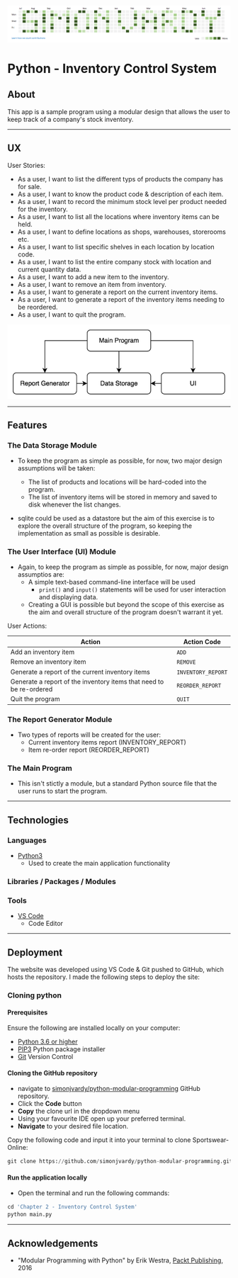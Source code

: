 ![My Logo](https://github.com/simonjvardy/simonjvardy/blob/main/assets/img/GitHub-name.png)

# Python - Inventory Control System #

## About ##

This app is a sample program using a modular design that allows the user to keep track of a company's stock inventory.

---

## UX ##

User Stories:

- As a user, I want to list the different typs of products the company has for sale.
- As a user, I want to know the product code & description of each item.
- As a user, I want to record the minimum stock level per product needed for the inventory.
- As a user, I want to list all the locations where inventory items can be held.
- As a user, I want to define locations as shops, warehouses, storerooms etc.
- As a user, I want to list specific shelves in each location by location code.
- As a user, I want to list the entire company stock with location and current quantity data.
- As a user, I want to add a new item to the inventory.
- As a user, I want to remove an item from inventory.
- As a user, I want to generate a report  on the current inventory items.
- As a user, I want to generate a report of the inventory items needing to be reordered.
- As a user, I want to quit the program.

![App Structure](static/app_structure.png)

---

## Features ##

### **The Data Storage Module** ##

- To keep the program as simple as possible, for now, two major design assumptions will be taken:
  - The list of products and locations will be hard-coded into the program.
  - The list of inventory items will be stored in memory and saved to disk whenever the list changes.

- sqlite could be used as a datastore but the aim of this exercise is to explore the overall structure of the program, so keeping the implementation as small as possible is desirable.

### **The User Interface (UI) Module** ###

- Again, to keep the program as simple as possible, for now, major design assumptios are:
  - A simple text-based command-line interface will be used
    - `print()` and `input()` statements will be used for user interaction and displaying data.
  - Creating a GUI is possible but beyond the scope of this exercise as the aim and overall structure of the program doesn't warrant it yet.

User Actions:

|Action|Action Code|
|---|---|
|Add an inventory item|`ADD`|
|Remove an inventory item|`REMOVE`|
|Generate a report of the current inventory items|`INVENTORY_REPORT`|
|Generate a report of the inventory items that need to be re-ordered|`REORDER_REPORT`|
|Quit the program|`QUIT`|

### **The Report Generator Module** ###

- Two types of reports will be created for the user:
  - Current inventory items report (INVENTORY_REPORT)
  - Item re-order report (REORDER_REPORT)

### **The Main Program** ###

- This isn't stictly a module, but a standard Python source file that the user runs to start the program.

---

## Technologies ##

### **Languages** ###

- [Python3](https://www.python.org/)
  - Used to create the main application functionality

### **Libraries / Packages / Modules** ###

### **Tools** ###

- [VS Code](https://code.visualstudio.com/)
  - Code Editor

---

## Deployment ##

The website was developed using VS Code & Git pushed to GitHub, which hosts the repository. I made the following steps to deploy the site:

### **Cloning python** ###

#### **Prerequisites** ###

Ensure the following are installed locally on your computer:

- [Python 3.6 or higher](https://www.python.org/downloads/)
- [PIP3](https://pypi.org/project/pip/) Python package installer
- [Git](https://git-scm.com/) Version Control

#### **Cloning the GitHub repository** ####

- navigate to [simonjvardy/python-modular-programming](https://github.com/simonjvardy/python-modular-programming) GitHub repository.
- Click the **Code** button
- **Copy** the clone url in the dropdown menu
- Using your favourite IDE open up your preferred terminal.
- **Navigate** to your desired file location.

Copy the following code and input it into your terminal to clone Sportswear-Online:

```Python
git clone https://github.com/simonjvardy/python-modular-programming.git
```

#### **Run the application locally** ####

- Open the terminal and run the following commands:

```Python
cd 'Chapter 2 - Inventory Control System'
python main.py
```

---

## Acknowledgements ##

- "Modular Programming with Python" by Erik Westra, [Packt Publishing](https://www.packtpub.com/books/content/support), 2016
